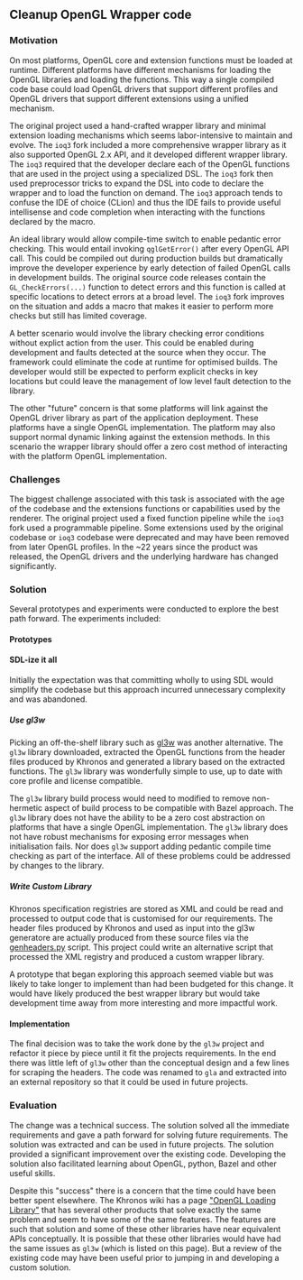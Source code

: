 ## Cleanup OpenGL Wrapper code

### Motivation

On most platforms, OpenGL core and extension functions must be loaded at runtime. Different platforms have different mechanisms for loading the OpenGL libraries and loading the functions. This way a single compiled code base could load OpenGL drivers that support different profiles and OpenGL drivers that support different extensions using a unified mechanism.

The original project used a hand-crafted wrapper library and minimal extension loading mechanisms which seems labor-intensive to maintain and evolve. The `ioq3` fork included a more comprehensive wrapper library as it also supported OpenGL 2.x API, and it developed different wrapper library. The `ioq3` required that the developer declare each of the OpenGL functions that are used in the project using a specialized DSL. The `ioq3` fork then used preprocessor tricks to expand the DSL into code to declare the wrapper and to load the function on demand. The `ioq3` approach tends to confuse the IDE of choice (CLion) and thus the IDE fails to provide useful intellisense and code completion when interacting with the functions declared by the macro.

An ideal library would allow compile-time switch to enable pedantic error checking. This would entail invoking `qglGetError()` after every OpenGL API call. This could be compiled out during production builds but dramatically improve the developer experience by early detection of failed OpenGL calls in development builds. The original source code releases contain the `GL_CheckErrors(...)` function to detect errors and this function is called at specific locations to detect errors at a broad level. The `ioq3` fork improves on the situation and adds a macro that makes it easier to perform more checks but still has limited coverage.

A better scenario would involve the library checking error conditions without explict action from the user. This could be enabled during development and faults detected at the source when they occur. The framework could eliminate the code at runtime for optimised builds. The developer would still be expected to perform explicit checks in key locations but could leave the management of low level fault detection to the library.

The other "future" concern is that some platforms will link against the OpenGL driver library as part of the application deployment. These platforms have a single OpenGL implementation. The platform may also support normal dynamic linking against the extension methods. In this scenario the wrapper library should offer a zero cost method of interacting with the platform OpenGL implementation.

### Challenges

The biggest challenge associated with this task is associated with the age of the codebase and the extensions functions or capabilities used by the renderer. The original project used a fixed function pipeline while the `ioq3` fork used a programmable pipeline. Some extensions used by the original codebase or `ioq3` codebase were deprecated and may have been removed from later OpenGL profiles. In the ~22 years since the product was released, the OpenGL drivers and the underlying hardware has changed significantly.

### Solution

Several prototypes and experiments were conducted to explore the best path forward. The experiments included:

#### Prototypes

#### SDL-ize it all

Initially the expectation was that committing wholly to using SDL would simplify the codebase but this approach incurred unnecessary complexity and was abandoned.

##### Use gl3w

Picking an off-the-shelf library such as [gl3w](https://github.com/skaslev/gl3w) was another alternative. The `gl3w` library downloaded, extracted the OpenGL functions from the header files produced by Khronos and generated a library based on the extracted functions. The `gl3w` library was wonderfully simple to use, up to date with core profile and license compatible.

The `gl3w` library build process would need to modified to remove non-hermetic aspect of build process to be compatible with Bazel approach. The `gl3w` library does not have the ability to be a zero cost abstraction on platforms that have a single OpenGL implementation. The `gl3w` library does not have robust mechanisms for exposing error messages when initialisation fails. Nor does `gl3w` support adding pedantic compile time checking as part of the interface. All of these problems could be addressed by changes to the library.

##### Write Custom Library

Khronos specification registries are stored as XML and could be read and processed to output code that is customised for our requirements. The header files produced by Khronos and used as input into the gl3w generatore are actually produced from these source files via the [genheaders.py](https://cvs.khronos.org/svn/repos/ogl/trunk/doc/registry/public/api/genheaders.py) script. This project could write an alternative script that processed the XML registry and produced a custom wrapper library.

A prototype that began exploring this approach seemed viable but was likely to take longer to implement than had been budgeted for this change. It would have likely produced the best wrapper library but would take development time away from more interesting and more impactful work.

#### Implementation

The final decision was to take the work done by the `gl3w` project and refactor it piece by piece until it fit the projects requirements. In the end there was little left of `gl3w` other than the conceptual design and a few lines for scraping the headers. The code was renamed to `gla` and extracted into an external repository so that it could be used in future projects.

### Evaluation

The change was a technical success. The solution solved all the immediate requirements and gave a path forward for solving future requirements. The solution was extracted and can be used in future projects. The solution provided a significant improvement over the existing code. Developing the solution also facilitated learning about OpenGL, python, Bazel and other useful skills.

Despite this "success" there is a concern that the time could have been better spent elsewhere. The Khronos wiki has a page ["OpenGL Loading Library"](https://www.khronos.org/opengl/wiki/OpenGL_Loading_Library) that has several other products that solve exactly the same problem and seem to have some of the same features. The features are such that solution and some of these other libraries have near equivalent APIs conceptually. It is possible that these other libraries would have had the same issues as `gl3w` (which is listed on this page). But a review of the existing code may have been useful prior to jumping in and developing a custom solution.
